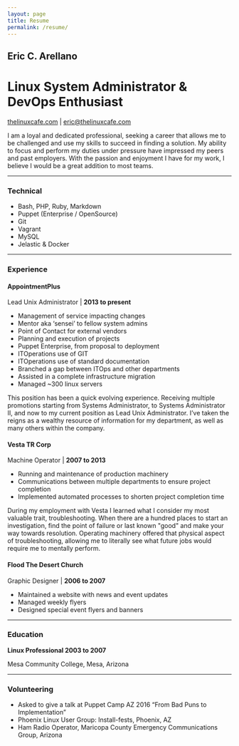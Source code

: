 ```yaml
---
layout: page
title: Resume
permalink: /resume/
---
```

[thelc]: <http://thelinuxcafe.com/>  "thelinuxcafe.com is my personal site."

## Eric C. Arellano

# Linux System Administrator & DevOps Enthusiast

[thelinuxcafe.com][thelc] \| [eric@thelinuxcafe.com](mailto:eric@thelinuxcafe.com)

  I am a loyal and dedicated professional, seeking a career that allows me to be
  challenged and use my skills to succeed in finding a solution. My ability to focus and
  perform my duties under pressure have impressed my peers and past employers.
  With the passion and enjoyment I have for my work, I believe I would be
  a great addition to most teams.

---

### Technical
  - Bash, PHP, Ruby, Markdown
  - Puppet (Enterprise / OpenSource)
  - Git
  - Vagrant
  - MySQL
  - Jelastic & Docker

---

### Experience

#### **AppointmentPlus**

Lead Unix Administrator \| **2013 to present**

  - Management of service impacting changes
  - Mentor aka ‘sensei’ to fellow system admins
  - Point of Contact for external vendors
  - Planning and execution of projects
  - Puppet Enterprise, from proposal to deployment
  - ITOperations use of GIT
  - ITOperations use of standard documentation
  - Branched a gap between ITOps and other departments
  - Assisted in a complete infrastructure migration
  - Managed ~300 linux servers
  
This position has been a quick evolving experience. Receiving multiple promotions starting from Systems Administrator, to Systems Administrator II, and now to my current position as Lead Unix Administrator. I’ve taken the reigns as a wealthy resource of information for my department, as well as many others within the company. 

#### **Vesta TR Corp**

Machine Operator \| **2007 to 2013**

  - Running and maintenance of production machinery
  - Communications between multiple departments to ensure project completion
  - Implemented automated processes to shorten project completion time
  
During my employment with Vesta I learned what I consider my most valuable trait, troubleshooting. When there are a hundred places to start an investigation, find the point of failure or last known "good" and make your way towards resolution. Operating machinery offered that physical aspect of troubleshooting, allowing me to literally see what future jobs would require me to mentally perform.

#### **Flood The Desert Church**
Graphic Designer \| **2006 to 2007**

  - Maintained a website with news and event updates
  - Managed weekly flyers
  - Designed special event flyers and banners

---

### Education

**Linux Professional 2003 to 2007**

Mesa Community College, Mesa, Arizona

---

### Volunteering
- Asked to give a talk at Puppet Camp AZ 2016 “From Bad Puns to Implementation”
- Phoenix Linux User Group: Install-fests, Phoenix, AZ
- Ham Radio Operator, Maricopa County Emergency Communications Group, Arizona
